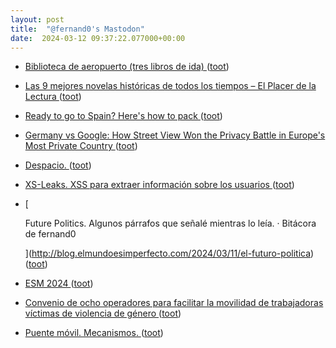 ```yaml
---
layout: post
title:  "@fernand0's Mastodon"
date:  2024-03-12 09:37:22.077000+00:00
---
```

*  [Biblioteca de aeropuerto (tres libros de ida)  ](https://www.revistaelobservador.com/opinion/89-el-lector-vago/19449-biblioteca-de-aeropuerto-tres-libros-de-ida) ([toot](https://mastodon.social/@fernand0/112082042360814935))
*  [Las 9 mejores novelas históricas de todos los tiempos – El Placer de la Lectura ](https://elplacerdelalectura.com/2024/03/las-9-mejores-novelas-historicas-de-todos-los-tiempos.htm) ([toot](https://mastodon.social/@fernand0/112080391087462044))
*  [Ready to go to Spain? Here's how to pack ](https://www.lonelyplanet.com/articles/packing-list-advice-spai) ([toot](https://mastodon.social/@fernand0/112078447873105256))
*  [Germany vs Google: How Street View Won the Privacy Battle in Europe's Most Private Country ](https://petapixel.com/2024/03/08/germany-vs-google-how-street-view-won-the-privacy-battle-in-europes-most-private-country) ([toot](https://mastodon.social/@fernand0/112078273861781890))
*  [Despacio. ](https://avecesunafoto.wordpress.com/2024/03/11/despacio) ([toot](https://mastodon.social/@fernand0/112078199574356873))
*  [XS-Leaks. XSS para extraer información sobre los usuarios ](http://fernand0.github.io//fugas-cruzadas-datos) ([toot](https://mastodon.social/@fernand0/112078156270592747))
*  [
    
      Future Politics. Algunos párrafos que señalé mientras lo leía. · Bitácora de fernand0
    
   ](http://blog.elmundoesimperfecto.com/2024/03/11/el-futuro-politica) ([toot](https://mastodon.social/@fernand0/112078016987998106))
*  [ESM 2024 ](https://www.eurosis.org/conf/esm/2024/index.htm) ([toot](https://mastodon.social/@fernand0/112077990269168625))
*  [Convenio de ocho operadores para facilitar la movilidad de trabajadoras víctimas de violencia de género ](https://www.vialibre-ffe.com/noticias.asp?not=4156) ([toot](https://mastodon.social/@fernand0/112077723163403976))
*  [Puente móvil. Mecanismos. ](https://www.flickr.com/photos/fernand0/53564890733) ([toot](https://mastodon.social/@fernand0/112077441161698541))
